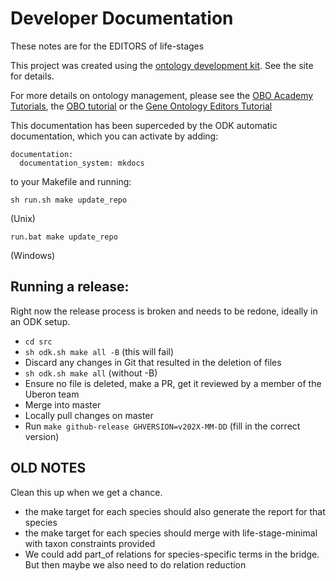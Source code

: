 # Developer Documentation

These notes are for the EDITORS of life-stages

This project was created using the [ontology development kit](https://github.com/INCATools/ontology-development-kit). See the site for details.

For more details on ontology management, please see the 
[OBO Academy Tutorials](https://oboacademy.github.io/obook/), the
[OBO tutorial](https://github.com/jamesaoverton/obo-tutorial) or the [Gene Ontology Editors Tutorial](https://go-protege-tutorial.readthedocs.io/en/latest/)

This documentation has been superceded by the ODK automatic documentation, which you can
activate by adding:

```
documentation:
  documentation_system: mkdocs
```

to your Makefile and running:

```
sh run.sh make update_repo
```
(Unix)

```
run.bat make update_repo
```
(Windows)

## Running a release:

Right now the release process is broken and needs to be redone, ideally in an ODK setup.

- `cd src`
- `sh odk.sh make all -B` (this will fail)
- Discard any changes in Git that resulted in the deletion of files
- `sh odk.sh make all` (without -B)
- Ensure no file is deleted, make a PR, get it reviewed by a member of the Uberon team
- Merge into master
- Locally pull changes on master
- Run `make github-release GHVERSION=v202X-MM-DD` (fill in the correct version)

## OLD NOTES

Clean this up when we get a chance.

* the make target for each species should also generate the report for that species
* the make target for each species should merge with life-stage-minimal with taxon constraints provided 
* We could add part_of relations for species-specific terms in the bridge. But then maybe we also need to do relation reduction

